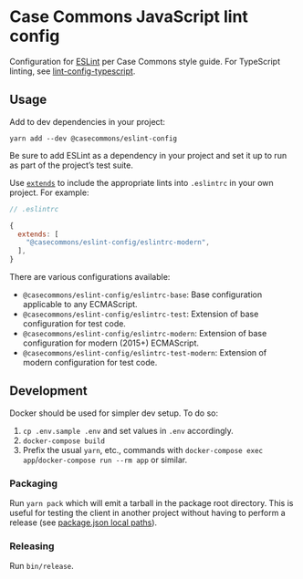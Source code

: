 # Case Commons JavaScript lint config

Configuration for [ESLint](http://eslint.org/) per Case Commons style guide. For TypeScript linting, see [lint-config-typescript](https://github.com/Casecommons/lint-config-typescript).

## Usage

Add to dev dependencies in your project:

```
yarn add --dev @casecommons/eslint-config
```

Be sure to add ESLint as a dependency in your project and set it up to run as part of the project’s test suite.

Use [`extends`](http://eslint.org/docs/user-guide/configuring#using-a-shareable-configuration-package) to include the appropriate lints into `.eslintrc` in your own project. For example:

```javascript
// .eslintrc

{
  extends: [
    "@casecommons/eslint-config/eslintrc-modern",
  ],
}
```

There are various configurations available:

- `@casecommons/eslint-config/eslintrc-base`: Base configuration applicable to any ECMAScript.
- `@casecommons/eslint-config/eslintrc-test`: Extension of base configuration for test code.
- `@casecommons/eslint-config/eslintrc-modern`: Extension of base configuration for modern (2015+) ECMAScript.
- `@casecommons/eslint-config/eslintrc-test-modern`: Extension of modern configuration for test code.

## Development

Docker should be used for simpler dev setup. To do so:

1. `cp .env.sample .env` and set values in `.env` accordingly.
2. `docker-compose build`
3. Prefix the usual `yarn`, etc., commands with `docker-compose exec app`/`docker-compose run --rm app` or similar.

### Packaging

Run `yarn pack` which will emit a tarball in the package root directory. This is useful for testing the client in another project without having to perform a release (see [package.json local paths](https://docs.npmjs.com/files/package.json#local-paths)).

### Releasing

Run `bin/release`.
